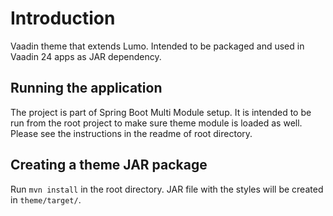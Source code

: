 # Introduction 
Vaadin theme that extends Lumo. Intended to be packaged and used in Vaadin 24 apps as JAR dependency.

## Running the application

The project is part of Spring Boot Multi Module setup. It is intended to be run from the root project to make sure theme module is loaded as well.
Please see the instructions in the readme of root directory.

## Creating a theme JAR package

Run `mvn install` in the root directory. JAR file with the styles will be created in `theme/target/`.
